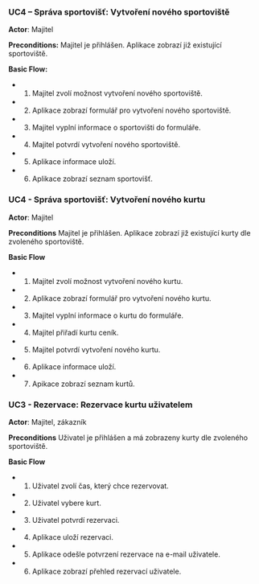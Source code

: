 <h3>UC4 – Správa sportovišť: Vytvoření nového sportoviště </h3>
<b>Actor</b>: Majitel  

<b>Preconditions:</b>
Majitel je přihlášen. Aplikace zobrazí již existující sportoviště.

<b>Basic Flow:</b>
- 1. Majitel zvolí možnost vytvoření nového sportoviště.
- 2. Aplikace zobrazí formulář pro vytvoření nového sportoviště.
- 3. Majitel vyplní informace o sportovišti do formuláře.
- 4. Majitel potvrdí vytvoření nového sportoviště.
- 5. Aplikace informace uloží.
- 6. Aplikace zobrazí seznam sportovišť.

<h3>UC4 - Správa sportovišť: Vytvoření nového kurtu</h3>
<b>Actor</b>: Majitel

<b>Preconditions</b>
Majitel je přihlášen. Aplikace zobrazí již existující kurty dle zvoleného sportoviště.

<b>Basic Flow</b>
- 1. Majitel zvolí možnost vytvoření nového kurtu.
- 2. Aplikace zobrazí formulář pro vytvoření nového kurtu.
- 3. Majitel vyplní informace o kurtu do formuláře.
- 4. Majitel přiřadí kurtu ceník.
- 5. Majitel potvrdí vytvoření nového kurtu.
- 6. Aplikace informace uloží.
- 7. Apikace zobrazí seznam kurtů.

<h3>UC3 - Rezervace: Rezervace kurtu uživatelem</h3>
<b>Actor</b>: Majitel, zákazník

<b>Preconditions</b>
Uživatel je přihlášen a má zobrazeny kurty dle zvoleného sportoviště.

<b>Basic Flow</b>
- 1. Uživatel zvolí čas, který chce rezervovat.
- 2. Uživatel vybere kurt.
- 3. Uživatel potvrdí rezervaci.
- 4. Aplikace uloží rezervaci.
- 5. Aplikace odešle potvrzení rezervace na e-mail uživatele.
- 6. Aplikace zobrazí přehled rezervací uživatele.
